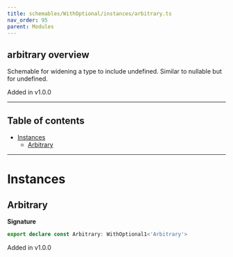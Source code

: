```yaml
---
title: schemables/WithOptional/instances/arbitrary.ts
nav_order: 95
parent: Modules
---
```


## arbitrary overview

Schemable for widening a type to include undefined. Similar to nullable but for undefined.

Added in v1.0.0

---

<h2 class="text-delta">Table of contents</h2>

- [Instances](#instances)
  - [Arbitrary](#arbitrary)

---

# Instances

## Arbitrary

**Signature**

```ts
export declare const Arbitrary: WithOptional1<'Arbitrary'>
```

Added in v1.0.0
